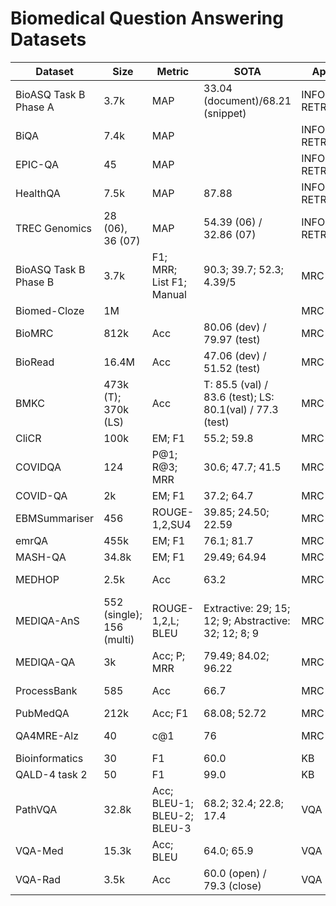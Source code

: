 # Biomedical Question Answering Datasets

| Dataset               | Size                      | Metric                      | SOTA                                                     | Approach              | Content     | Format                      |
| --------------------- | ------------------------- | --------------------------- | -------------------------------------------------------- | --------------------- | ----------- | --------------------------- |
| BioASQ Task B Phase A | 3.7k                      | MAP                         | 33.04 (document)/68.21 (snippet)                         | INFORMATION RETRIEVAL | Scientific  | Retrieval                   |
| BiQA                  | 7.4k                      | MAP                         |                                                          | INFORMATION RETRIEVAL | Consumer    | Retrieval                   |
| EPIC-QA               | 45                        | MAP                         |                                                          | INFORMATION RETRIEVAL | Sci. & Con. | Retrieval                   |
| HealthQA              | 7.5k                      | MAP                         | 87.88                                                    | INFORMATION RETRIEVAL | Consumer    | Retrieval                   |
| TREC Genomics         | 28 (06), 36 (07)          | MAP                         | 54.39 (06) / 32.86 (07)                                  | INFORMATION RETRIEVAL | Scientific  | Retrieval                   |
| BioASQ Task B Phase B | 3.7k                      | F1; MRR; List F1; Manual    | 90.3; 39.7; 52.3; 4.39/5                                 | MRC                   | Scientific  | Y/N; Extraction; Generation |
| Biomed-Cloze          | 1M                        |                             |                                                          | MRC                   | Scientific  | Extraction                  |
| BioMRC                | 812k                      | Acc                         | 80.06 (dev) / 79.97 (test)                               | MRC                   | Scientific  | Extraction                  |
| BioRead               | 16.4M                     | Acc                         | 47.06 (dev) / 51.52 (test)                               | MRC                   | Scientific  | Extraction                  |
| BMKC                  | 473k (T); 370k (LS)       | Acc                         | T: 85.5 (val) / 83.6 (test); LS: 80.1(val) / 77.3 (test) | MRC                   | Scientific  | Extraction                  |
| CliCR                 | 100k                      | EM; F1                      | 55.2; 59.8                                               | MRC                   | Clinical    | Extraction                  |
| COVIDQA               | 124                       | P@1; R@3; MRR               | 30.6; 47.7; 41.5                                         | MRC                   | Scientific  | Extraction                  |
| COVID-QA              | 2k                        | EM; F1                      | 37.2; 64.7                                               | MRC                   | Scientific  | Extraction                  |
| EBMSummariser         | 456                       | ROUGE-1,2,SU4               | 39.85; 24.50; 22.59                                      | MRC                   | Clinical    | Generation                  |
| emrQA                 | 455k                      | EM; F1                      | 76.1; 81.7                                               | MRC                   | Clinical    | Extraction                  |
| MASH-QA               | 34.8k                     | EM; F1                      | 29.49; 64.94                                             | MRC                   | Consumer    | Extraction                  |
| MEDHOP                | 2.5k                      | Acc                         | 63.2                                                     | MRC                   | Scientific  | Multi-choice                |
| MEDIQA-AnS            | 552 (single); 156 (multi) | ROUGE-1,2,L; BLEU           | Extractive: 29; 15; 12; 9; Abstractive: 32; 12; 8; 9     | MRC                   | Consumer    | Generation                  |
| MEDIQA-QA             | 3k                        | Acc; P; MRR                 | 79.49; 84.02; 96.22                                      | MRC                   | Consumer    | Multi-choice                |
| ProcessBank           | 585                       | Acc                         | 66.7                                                     | MRC                   | Scientific  | Multi-choice                |
| PubMedQA              | 212k                      | Acc; F1                     | 68.08; 52.72                                             | MRC                   | Scientific  | Y/N                         |
| QA4MRE-Alz            | 40                        | c@1                         | 76                                                       | MRC                   | Scientific  | Multi-choice                |
| Bioinformatics        | 30                        | F1                          | 60.0                                                     | KB                    | Scientific  | Generation                  |
| QALD-4 task 2         | 50                        | F1                          | 99.0                                                     | KB                    | Consumer    | Generation                  |
| PathVQA               | 32.8k                     | Acc; BLEU-1; BLEU-2; BLEU-3 | 68.2; 32.4; 22.8; 17.4                                   | VQA                   | Clinical    | Generation                  |
| VQA-Med               | 15.3k                     | Acc; BLEU                   | 64.0; 65.9                                               | VQA                   | Clinical    | Generation                  |
| VQA-Rad               | 3.5k                      | Acc                         | 60.0 (open) / 79.3 (close)                               | VQA                   | Clinical    | Generation                  |

